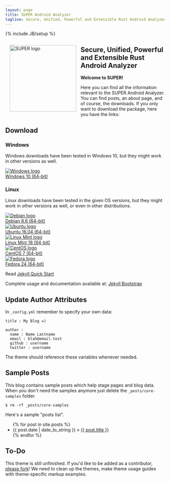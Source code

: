```yaml
---
layout: page
title: SUPER Android Analyzer
tagline: Secure, Unified, Powerful and Extensible Rust Android Analyzer
---
```

{% include JB/setup %}

<img src="{{ site.url }}/assets/logo.png" alt="SUPER logo" title="SUPER Android Analyzer" style="float:left;width:15em;margin:1em">

## Secure, Unified, Powerful and Extensible Rust Android Analyzer

**Welcome to SUPER!**

Here you can find all the information relevant to the SUPER Android Analyzer. You can find posts,
an about page, and of course, the downloads. If you only want to download the package, here you
have the links:

## Download

### Windows

Windows downloads have been tested in Windows 10, but they might work in other versions as well.

<div class="download"><a href="https://github.com/SUPERAndroidAnalyzer/super/archive/super-0.1.0-windows.exe" title="Download SUPER for Windows"><img src="{{ site.url }}/assets/os_logos/windows.svg" alt="Windows logo"><br>Windows 10 (64-bit)</a></div>

<div style="clear:both;"></div>

### Linux

Linux downloads have been tested in the given OS versions, but they might work in other versions as
well, or even in other distributions.

<div class="download"><a href="https://github.com/SUPERAndroidAnalyzer/super/archive/super-0.1.0-debian.deb" title="Download SUPER for Debian"><img src="{{ site.url }}/assets/os_logos/debian.svg" alt="Debian logo"><br>Debian 8.6 (64-bit)</a></div>

<div class="download"><a href="https://github.com/SUPERAndroidAnalyzer/super/archive/super-0.1.0-ubuntu.deb" title="Download SUPER for Ubuntu"><img src="{{ site.url }}/assets/os_logos/ubuntu.svg" alt="Ubuntu logo"><br>Ubuntu 16.04 (64-bit)</a></div>

<div class="download"><a href="https://github.com/SUPERAndroidAnalyzer/super/archive/super-0.1.0-mint.deb" title="Download SUPER for Linux Mint"><img src="{{ site.url }}/assets/os_logos/mint.svg" alt="Linux Mint logo"><br>Linux Mint 18 (64-bit)</a></div>

<div class="download"><a href="https://github.com/SUPERAndroidAnalyzer/super/archive/super-0.1.0-centos.rpm" title="Download SUPER for CentOS"><img src="{{ site.url }}/assets/os_logos/centos.svg" alt="CentOS logo"><br>CentOS 7 (64-bit)</a></div>

<div class="download"><a href="https://github.com/SUPERAndroidAnalyzer/super/archive/super-0.1.0-fedora.rpm" title="Download SUPER for Fedora"><img src="{{ site.url }}/assets/os_logos/fedora.svg" alt="Fedora logo"><br>Fedora 24 (64-bit)</a></div>

<div style="clear:both;"></div>

Read [Jekyll Quick Start](http://jekyllbootstrap.com/usage/jekyll-quick-start.html)

Complete usage and documentation available at: [Jekyll Bootstrap](http://jekyllbootstrap.com)

## Update Author Attributes

In `_config.yml` remember to specify your own data:

    title : My Blog =)

    author :
      name : Name Lastname
      email : blah@email.test
      github : username
      twitter : username

The theme should reference these variables whenever needed.

## Sample Posts

This blog contains sample posts which help stage pages and blog data.
When you don't need the samples anymore just delete the `_posts/core-samples` folder.

    $ rm -rf _posts/core-samples

Here's a sample "posts list".

<ul class="posts">
  {% for post in site.posts %}
    <li><span>{{ post.date | date_to_string }}</span> &raquo; <a href="{{ BASE_PATH }}{{ post.url }}">{{ post.title }}</a></li>
  {% endfor %}
</ul>

## To-Do

This theme is still unfinished. If you'd like to be added as a contributor, [please fork](http://github.com/plusjade/jekyll-bootstrap)!
We need to clean up the themes, make theme usage guides with theme-specific markup examples.
